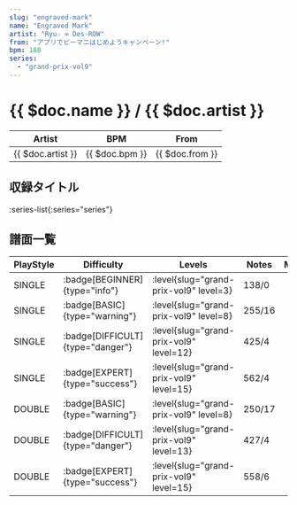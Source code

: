 ```yaml
---
slug: "engraved-mark"
name: "Engraved Mark"
artist: "Ryu☆ ∞ Des-ROW"
from: "アプリでビーマニはじめようキャンペーン!"
bpm: 188
series:
  - "grand-prix-vol9"
---
```


# {{ $doc.name }} / {{ $doc.artist }}

|Artist|BPM|From|
|------|---|----|
|{{ $doc.artist }}|{{ $doc.bpm }}|{{ $doc.from }}|

## 収録タイトル

:series-list{:series="series"}

## 譜面一覧

|PlayStyle|Difficulty|Levels|Notes|Movie|
|---------|----------|------|-----|-----|
|SINGLE| :badge[BEGINNER]{type="info"}|<div class="field is-grouped is-grouped-multiline"> :level{slug="grand-prix-vol9" level=3}</div>|138/0||
|SINGLE| :badge[BASIC]{type="warning"}|<div class="field is-grouped is-grouped-multiline"> :level{slug="grand-prix-vol9" level=8}</div>|255/16||
|SINGLE| :badge[DIFFICULT]{type="danger"}|<div class="field is-grouped is-grouped-multiline"> :level{slug="grand-prix-vol9" level=12}</div>|425/4||
|SINGLE| :badge[EXPERT]{type="success"}|<div class="field is-grouped is-grouped-multiline"> :level{slug="grand-prix-vol9" level=15}</div>|562/4||
|DOUBLE| :badge[BASIC]{type="warning"}|<div class="field is-grouped is-grouped-multiline"> :level{slug="grand-prix-vol9" level=8}</div>|250/17||
|DOUBLE| :badge[DIFFICULT]{type="danger"}|<div class="field is-grouped is-grouped-multiline"> :level{slug="grand-prix-vol9" level=13}</div>|427/4||
|DOUBLE| :badge[EXPERT]{type="success"}|<div class="field is-grouped is-grouped-multiline"> :level{slug="grand-prix-vol9" level=15}</div>|558/6||
